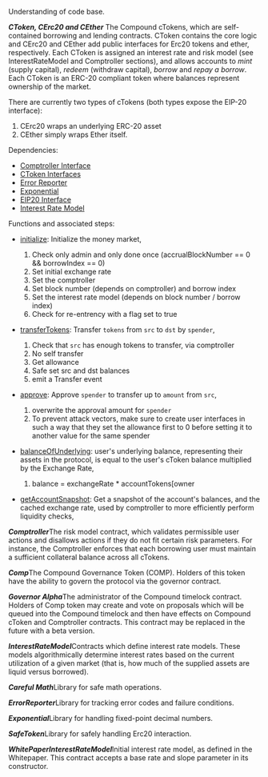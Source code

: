Understanding of code base.

***CToken, CErc20 and CEther*** The Compound cTokens, which are self-contained borrowing and lending contracts. CToken contains the core logic and CErc20 and CEther add public interfaces for Erc20 tokens and ether, respectively. Each CToken is assigned an interest rate and risk model (see InterestRateModel and Comptroller sections), and allows accounts to *mint* (supply capital), *redeem* (withdraw capital), *borrow* and *repay a borrow*. Each CToken is an ERC-20 compliant token where balances represent ownership of the market.

There are currently two types of cTokens (both types expose the EIP-20 interface): 

1. CErc20 wraps an underlying ERC-20 asset
2. CEther simply wraps Ether itself. 

Dependencies:

- [Comptroller Interface](./ComptrollerInterface.sol)
- [CToken Interfaces](./CTokenInterface.sol)
- [Error Reporter](./ErrorReporter.sol)
- [Exponential](./Exponential.sol)
- [EIP20 Interface](./EIP20Interface.sol)
- [Interest Rate Model](./InterestRateModel.sol)

Functions and associated steps:

- [initialize](./CToken.sol#L25): Initialize the money market, 
    1. Check only admin and only done once (accrualBlockNumber == 0 && borrowIndex == 0)
    2. Set initial exchange rate
    3. Set the comptroller
    4. Set block number (depends on comptroller) and borrow index
    5. Set the interest rate model (depends on block number / borrow index)
    6. Check for re-entrency with a flag set to true

- [transferTokens](./CToken.sol#L67): Transfer `tokens` from `src` to `dst` by `spender`, 
    1. Check that `src` has enough tokens to transfer, via comptroller
    2. No self transfer
    3. Get allowance
    4. Safe set src and dst balances
    5. emit a Transfer event

- [approve](./CToken.sol#L158): Approve `spender` to transfer up to `amount` from `src`,
    1. overwrite the approval amount for `spender`
    2. To prevent attack vectors, make sure to create user interfaces in such a way that they set the allowance first to 0 before setting it to another value for the same spender

- [balanceOfUnderlying](./CToken.sol#L190): user's underlying balance, representing their assets in the protocol, is equal to the user's cToken balance multiplied by the Exchange Rate,
    1. balance = exchangeRate * accountTokens[owner

- [getAccountSnapshot](./CToken.sol#L203): Get a snapshot of the account's balances, and the cached exchange rate, used by comptroller to more efficiently perform liquidity checks,

***Comptroller***The risk model contract, which validates permissible user actions and disallows actions if they do not fit certain risk parameters. For instance, the Comptroller enforces that each borrowing user must maintain a sufficient collateral balance across all cTokens.

***Comp***The Compound Governance Token (COMP). Holders of this token have the ability to govern the protocol via the governor contract.

***Governor Alpha***The administrator of the Compound timelock contract. Holders of Comp token may create and vote on proposals which will be queued into the Compound timelock and then have effects on Compound cToken and Comptroller contracts. This contract may be replaced in the future with a beta version.

***InterestRateModel***Contracts which define interest rate models. These models algorithmically determine interest rates based on the current utilization of a given market (that is, how much of the supplied assets are liquid versus borrowed).

***Careful Math***Library for safe math operations.

***ErrorReporter***Library for tracking error codes and failure conditions.

***Exponential***Library for handling fixed-point decimal numbers.

***SafeToken***Library for safely handling Erc20 interaction.

***WhitePaperInterestRateModel***Initial interest rate model, as defined in the Whitepaper. This contract accepts a base rate and slope parameter in its constructor.
